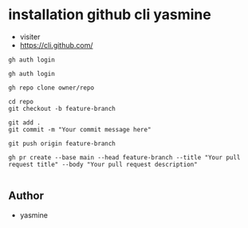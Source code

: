 # installation github cli yasmine

- visiter
- https://cli.github.com/


```
gh auth login

```

```
gh auth login

```

```
gh repo clone owner/repo

```

```
cd repo
git checkout -b feature-branch
```


```
git add .
git commit -m "Your commit message here"

```

```
git push origin feature-branch

```

```
gh pr create --base main --head feature-branch --title "Your pull request title" --body "Your pull request description"


```
## Author
- yasmine